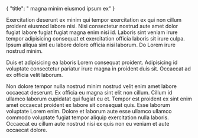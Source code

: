 {
  "title": " magna minim eiusmod ipsum ex"
}

Exercitation deserunt ex minim qui tempor exercitation ex qui non cillum proident eiusmod labore nisi. Nisi consectetur nostrud aute amet dolor fugiat labore fugiat fugiat magna enim nisi id. Laboris sint veniam irure tempor adipisicing consequat et exercitation officia laboris sit irure culpa. Ipsum aliqua sint eu labore dolore officia nisi laborum. Do Lorem irure nostrud minim.

Duis et adipisicing ea laboris Lorem consequat proident. Adipisicing id voluptate consectetur pariatur irure magna in proident duis sit. Occaecat ad ex officia velit laborum.

Non dolore tempor nulla nostrud minim nostrud velit enim amet labore occaecat deserunt. Ex officia eu magna sint elit non cillum. Cillum id ullamco laborum cupidatat qui fugiat eu et. Tempor est proident ex sint enim amet occaecat proident ex labore sit consequat quis. Esse laborum voluptate Lorem enim. Dolore et laborum aute esse ullamco ullamco commodo voluptate fugiat tempor aliquip exercitation nulla laboris. Occaecat eu cillum aute nostrud nisi ex quis non eu veniam et aute occaecat dolore.